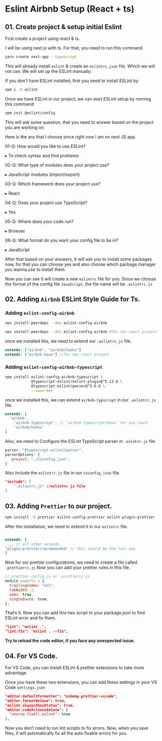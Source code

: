 # Eslint Airbnb Setup (React + ts)

## 01. Create project & setup initial Eslint

First create a project using react & ts.

I will be using next.js with ts. For that, you need to run this command.

```bash
yarn create next-app --typescript
```

This will already install `eslint` & create an `eslintrc.json` file. Which we will not use. We will set up the ESLint manually.

If you don’t have ESLint installed, first you need to install ESLint by:

```bash
npm i -D eslint
```

Once we have ESLint in our project, we can start ESLint setup by running this command:

```bash
npm init @eslint/config
```

This will ask some question, that you need to answer based on the project you are working on:

Here is the ans that I choose since right now I am on next JS app.

01-Q: How would you like to use ESLint?

▸ To check syntax and find problems

02-Q: What type of modules does your project use?

▸ JavaScript modules (import/export)

03-Q: Which framework does your project use?

▸ React

04-Q: Does your project use TypeScript?

▸ Yes

05-Q: Where does your code run?

▸ Browser

06-Q: What format do you want your config file to be in?

▸ JavaScript

After that based on your answers, It will ask you to install some packages now, for that you can choose yes and  also choose which package manager you wanna use to install them.

Now you can see it will create a new `eslintrc` file for you. Since we choose the format of the config file `JavaScript`, the file name will be `.eslintrc.js`

## 02. Adding `Airbnb` ESLint Style Guide for Ts.

### Adding `eslint-config-airbnb`

```bash
npx install-peerdeps --dev eslint-config-airbnb

npx install-peerdeps --dev eslint-config-airbnb #for non react project
```

once we installed this, we need to extend our `.eslintrc.js` file.

```jsx
extends: ["airbnb", "airbnb/hooks"]
extends: ["airbnb-base"] //for non react project
```

### Adding **`eslint-config-airbnb-typescript`**

```bash
npm install eslint-config-airbnb-typescript \
            @typescript-eslint/eslint-plugin@^5.13.0 \
            @typescript-eslint/parser@^5.0.0 \
            --save-dev
```

once we installed this, we can extend `airbnb-typscript` in our `.eslintrc.js` file.

```jsx
extends: [
  'airbnb',
	'airbnb-typescript', // 'airbnb-typescript/base' for non react
	'airbnb/hooks'
]
```

Also, we need to Configure the ESLint TypeScript parser in `.eslntrc.js` file

```jsx
parser: "@typescript-eslint/parser",
parserOptions: {
   project: "./tsconfig.json",
}
```

Also include the `eslintrc.js` file in our `tsconfig.json` file.

```json
"include": [
	".eslintrc.js" //eslintrc js file
]
```

## 03. Adding `Prettier` to our project.

```bash
npm install -D prettier eslint-config-prettier eslint-plugin-prettier
```

After the installation, we need to extend it in our `eslintrc` file.

```jsx

extends: [
..., // all other extends,
"plugin:prettier/recommended" // this should be the last one
]
```

Now for our prettier configurations, we need to create a file called `.prettierrc.js` Now you can add your prettier rules in this file.

```jsx
// prettier.config.js or .prettierrc.js
module.exports = {
  trailingComma: "es5",
  tabWidth: 2,
  semi: true,
  singleQuote: true,
};
```

That’s it. Now you can add this two script to your package.json to find ESLint error and fix them.

```json
"lint": "eslint .",
"lint:fix": "eslint . --fix",
```

**Try to reload the code editor, if you face any unexpected issue.**

## 04. For VS Code.

For VS Code, you can install ESLint & prettier extensions to take more advantage.

Once you have these two extensions, you can add these settings in your VS Code `settings.json`

```json
"editor.defaultFormatter": "esbenp.prettier-vscode",
"editor.formatOnSave": true,
"eslint.alwaysShowStatus": true,
"editor.codeActionsOnSave": {
  "source.fixAll.eslint": true
},
```

Now you don’t need to run lint scripts to fix errors. Now, when you save files, it will automatically fix all the auto fixable errors for you.

